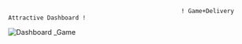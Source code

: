                                                      ! Game+Delivery Attractive Dashboard !

![Dashboard _Game](https://github.com/Manjesh30Verma/Tableau_Game_Delivery/assets/144987266/dc8fffd8-d0ff-42de-9013-6966305aa951)
